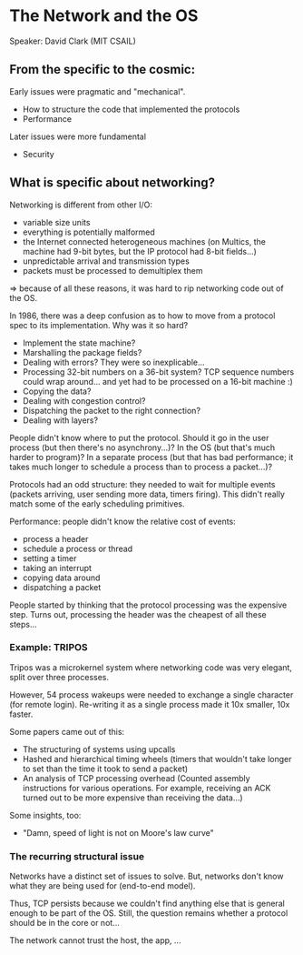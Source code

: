 The Network and the OS
======================

Speaker: David Clark (MIT CSAIL)

## From the specific to the cosmic:

Early issues were pragmatic and "mechanical".
- How to structure the code that implemented the protocols
- Performance

Later issues were more fundamental
- Security


## What is specific about networking?

Networking is different from other I/O:

- variable size units
- everything is potentially malformed
- the Internet connected heterogeneous machines (on Multics, the machine had
  9-bit bytes, but the IP protocol had 8-bit fields...)
- unpredictable arrival and transmission types
- packets must be processed to demultiplex them

=> because of all these reasons, it was hard to rip networking code out of the
   OS.

In 1986, there was a deep confusion as to how to move from a protocol spec to
its implementation. Why was it so hard?

- Implement the state machine?
- Marshalling the package fields?
- Dealing with errors?
  They were so inexplicable...
- Processing 32-bit numbers on a 36-bit system?
  TCP sequence numbers could wrap around... and yet had to be processed on a
  16-bit machine :)
- Copying the data?
- Dealing with congestion control?
- Dispatching the packet to the right connection?
- Dealing with layers?

People didn't know where to put the protocol. Should it go in the user process
(but then there's no asynchrony...)? In the OS (but that's much harder to
program)? In a separate process (but that has bad performance; it takes much
longer to schedule a process than to process a packet...)?

Protocols had an odd structure: they needed to wait for multiple events (packets
arriving, user sending more data, timers firing). This didn't really match some
of the early scheduling primitives.

Performance: people didn't know the relative cost of events:
- process a header
- schedule a process or thread
- setting a timer
- taking an interrupt
- copying data around
- dispatching a packet

People started by thinking that the protocol processing was the expensive step.
Turns out, processing the header was the cheapest of all these steps...

### Example: TRIPOS

Tripos was a microkernel system where networking code was very elegant, split
over three processes.

However, 54 process wakeups were needed to exchange a single character (for
remote login). Re-writing it as a single process made it 10x smaller, 10x
faster.

Some papers came out of this:

- The structuring of systems using upcalls
- Hashed and hierarchical timing wheels (timers that wouldn't take longer to set
  than the time it took to send a packet)
- An analysis of TCP processing overhead (Counted assembly instructions for
  various operations. For example, receiving an ACK turned out to be more
  expensive than receiving the data...)

Some insights, too:

- "Damn, speed of light is not on Moore's law curve"

### The recurring structural issue

Networks have a distinct set of issues to solve. But, networks don't know what
they are being used for (end-to-end model).

Thus, TCP persists because we couldn't find anything else that is general enough
to be part of the OS. Still, the question remains whether a protocol should be
in the core or not...

The network cannot trust the host, the app, ...
